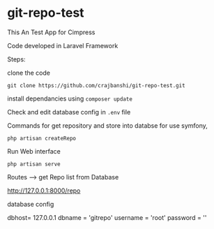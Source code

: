 # git-repo-test
This An Test App for Cimpress 

Code developed in Laravel Framework

Steps:

clone the code

`git clone https://github.com/crajbanshi/git-repo-test.git`

install dependancies using
`composer update`

Check and edit database config in `.env` file 


Commands for get repository and store into databse for use symfony,

`php artisan createRepo`


Run Web interface

`php artisan serve`


Routes -->
get Repo list from Database

http://127.0.0.1:8000/repo

database config

dbhost= 127.0.0.1
dbname = 'gitrepo'
username = 'root'
password = ''

